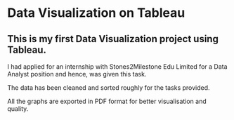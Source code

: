 # Data Visualization on Tableau

## This is my first Data Visualization project using Tableau.

I had applied for an internship with Stones2Milestone Edu Limited for a Data Analyst position
and hence, was given this task.

The data has been cleaned and sorted roughly for the tasks provided.

All the graphs are exported in PDF format for better visualisation and quality.
